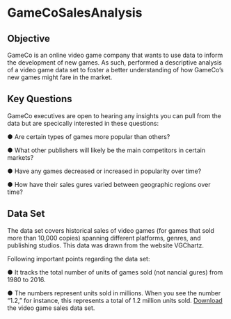 # GameCoSalesAnalysis

## Objective
GameCo is an online video game company that wants to use data to inform the development of new games. As such, performed a descriptive analysis of a video game data set to foster a
better understanding of how GameCo’s new games might fare in the market.

## Key Questions
GameCo executives are open to hearing any insights you can pull from the data but
are specically interested in these questions:

● Are certain types of games more popular than others?

● What other publishers will likely be the main competitors in certain markets?

● Have any games decreased or increased in popularity over time?

● How have their sales gures varied between geographic regions over time?

## Data Set

The data set covers historical sales of video games (for games that sold more than 10,000 copies) spanning different
platforms, genres, and publishing studios. This data was drawn from the website VGChartz.

Following important points regarding the data set:

● It tracks the total number of units of games sold (not nancial gures) from
1980 to 2016.

● The numbers represent units sold in millions. When you see the number “1.2,”
for instance, this represents a total of 1.2 million units sold.
[Download](https://images.careerfoundry.com/public/courses/intro-to-data/E1/vgsales.xlsx) the video game sales data set.


